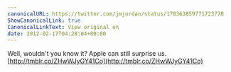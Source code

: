 ```yaml
---
canonicalURL: https://twitter.com/jmjordan/status/170363859771723778
ShowCanonicalLink: true
CanonicalLinkText: View original on
date: 2012-02-17T04:28:04+00:00
---
```

Well, wouldn't you know it? Apple can still surprise us. [http://tmblr.co/ZHwWJyGY41Co](http://tmblr.co/ZHwWJyGY41Co)